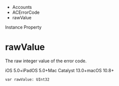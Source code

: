 

- Accounts
- ACErrorCode
-  rawValue 

Instance Property

# rawValue

The raw integer value of the error code.

iOS 5.0+iPadOS 5.0+Mac Catalyst 13.0+macOS 10.8+

``` source
var rawValue: UInt32
```


